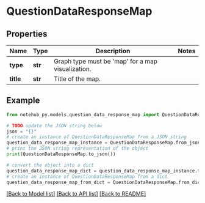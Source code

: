 # QuestionDataResponseMap


## Properties

Name | Type | Description | Notes
------------ | ------------- | ------------- | -------------
**type** | **str** | Graph type must be &#39;map&#39; for a map visualization. | 
**title** | **str** | Title of the map. | 

## Example

```python
from notehub_py.models.question_data_response_map import QuestionDataResponseMap

# TODO update the JSON string below
json = "{}"
# create an instance of QuestionDataResponseMap from a JSON string
question_data_response_map_instance = QuestionDataResponseMap.from_json(json)
# print the JSON string representation of the object
print(QuestionDataResponseMap.to_json())

# convert the object into a dict
question_data_response_map_dict = question_data_response_map_instance.to_dict()
# create an instance of QuestionDataResponseMap from a dict
question_data_response_map_from_dict = QuestionDataResponseMap.from_dict(question_data_response_map_dict)
```
[[Back to Model list]](../README.md#documentation-for-models) [[Back to API list]](../README.md#documentation-for-api-endpoints) [[Back to README]](../README.md)


